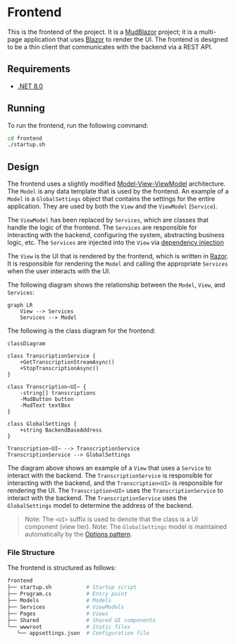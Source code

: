 # Frontend

This is the frontend of the project. It is a [MudBlazor](https://mudblazor.com/) project; it is a multi-page application that uses [Blazor](https://dotnet.microsoft.com/apps/aspnet/web-apps/blazor) to render the UI. The frontend is designed to be a thin client that communicates with the backend via a REST API.

## Requirements

- [.NET 8.0](https://dotnet.microsoft.com/download/dotnet/8.0)

## Running

To run the frontend, run the following command:

```bash
cd frontend
./startup.sh
```

## Design

The frontend uses a slightly modified [Model-View-ViewModel](https://en.wikipedia.org/wiki/Model%E2%80%93view%E2%80%93viewmodel) architecture. The `Model` is any data template that is used by the frontend. An example of a `Model` is a `GlobalSettings` object that contains the settings for the entire application. They are used by both the `View` and the `ViewModel` (`Service`).

The `ViewModel` has been replaced by `Services`, which are classes that handle the logic of the frontend. The `Services` are responsible for interacting with the backend, configuring the system, abstracting business logic, etc. The `Services` are injected into the `View` via [dependency injection](https://docs.microsoft.com/en-us/aspnet/core/fundamentals/dependency-injection?view=aspnetcore-5.0)

The `View` is the UI that is rendered by the frontend, which is written in [Razor](https://docs.microsoft.com/en-us/aspnet/core/mvc/views/razor?view=aspnetcore-5.0). It is responsible for rendering the `Model` and calling the appropriate `Services` when the user interacts with the UI.

The following diagram shows the relationship between the `Model`, `View`, and `Services`:

```mermaid
graph LR
    View --> Services
    Services --> Model
```

The following is the class diagram for the frontend:

```mermaid
classDiagram

class TranscriptionService {
    +GetTranscriptionStreamAsync()
    +StopTranscriptionAsync()
}

class Transcription~UI~ {
    -string[] transcriptions
    -MudButton button
    -MudText textBox
}

class GlobalSettings {
    +string BackendBaseAddress
}

Transcription~UI~ --> TranscriptionService
TranscriptionService --> GlobalSettings
```

The diagram above shows an example of a `View` that uses a `Service` to interact with the backend. The `TranscriptionService` is responsible for interacting with the backend, and the `Transcription<UI>` is responsible for rendering the UI. The `Transcription<UI>` uses the `TranscriptionService` to interact with the backend. The `TranscriptionService` uses the `GlobalSettings` model to determine the address of the backend.

> Note: The `<UI>` suffix is used to denote that the class is a UI component (view tier).
> Note: The `GlobalSettings` model is maintained automatically by the [Options pattern](https://docs.microsoft.com/en-us/aspnet/core/fundamentals/configuration/options?view=aspnetcore-5.0).

### File Structure

The frontend is structured as follows:

```bash
frontend
├── startup.sh           # Startup script
├── Program.cs           # Entry point
├── Models               # Models
├── Services             # ViewModels
├── Pages                # Views
├── Shared               # Shared UI components
└── wwwroot              # Static files
   └── appsettings.json  # Configuration file
```
